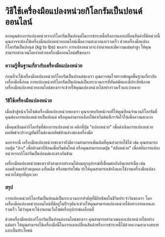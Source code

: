 วิธีใช้เครื่องมือแปลงหน่วยกิโลกรัมเป็นปอนด์ออนไลน์
==================================================

หากคุณต้องการแปลงหน่วยจากกิโลกรัมเป็นปอนด์ในการชำระหนี้หรือการแลกเปลี่ยนสินค้าที่มีหน่วยนี้ คุณอาจจะต้องใช้เครื่องมือแปลงหน่วยออนไลน์เพื่อความสะดวกและรวดเร็ว ด้วยเครื่องมือแปลงกิโลกรัมเป็นปอนด์ (kg to lbs) ของเรา การแปลงหน่วยจะง่ายดายและมีความแม่นยำสูง ให้คุณสามารถคำนวณโดยง่ายด้วยเครื่องมือออนไลน์ฟรีของเรา

### ความรู้พื้นฐานเกี่ยวกับเครื่องมือแปลงหน่วย

ก่อนที่จะใช้เครื่องมือแปลงหน่วยกิโลกรัมเป็นปอนด์ของเรา คุณอาจสนใจทราบข้อมูลพื้นฐานเกี่ยวกับเครื่องมือนี้ก่อน การแปลงหน่วยกิโลกรัมเป็นปอนด์เป็นกระบวนการที่ทันสมัยและมีประสิทธิภาพ เครื่องมือแปลงหน่วยออนไลน์ของเราจะช่วยให้คุณแปลงหน่วยได้อย่างรวดเร็วและง่ายดาย

### วิธีใช้เครื่องมือแปลงหน่วย

เมื่อเข้าสู่หน้าเว็บไซต์เครื่องมือแปลงหน่วยของเรา คุณจะพบกับหน้าจอที่ให้คุณป้อนจำนวนกิโลกรัมที่คุณต้องการแปลงหน่วยเป็นปอนด์ หรือคุณสามารถเลือกใช้ค่าเริ่มต้นที่เราจัดไว้ให้เพื่อความสะดวก

เมื่อคุณป้อนค่ากิโลกรัมที่ต้องการแปลงหน่วย คลิกที่ปุ่ม "แปลงหน่วย" เพื่อดำเนินการแปลงหน่วย ผลลัพธ์จะปรากฏทันทีในช่องผลลัพธ์ด้านล่างของเครื่องมือ

นอกจากนี้ เครื่องมือแปลงหน่วยของเรายังมีความสามารถเพิ่มเติมที่คุณสามารถใช้ได้ เช่น คุณสามารถกดปุ่ม "ล้าง" เพื่อล้างค่าที่ป้อนเพื่อเริ่มต้นใหม่ หรือคุณสามารถกดปุ่ม "สลับหน่วย" เพื่อสลับการแปลงหน่วยจากกิโลกรัมเป็นปอนด์และตรงกันข้าม

เครื่องมือแปลงหน่วยของเรายังสามารถทำงานได้บนทุกอุปกรณ์ที่เชื่อมต่อกับอินเทอร์เน็ต เช่น คอมพิวเตอร์ส่วนบุคคล แท็บเล็ต หรือสมาร์ทโฟน ทำให้คุณสามารถเข้าถึงและใช้งานเครื่องมือแปลงหน่วยได้ทุกที่ทุกเวลา

### สรุป

การแปลงหน่วยกิโลกรัมเป็นปอนด์เป็นกระบวนการสำคัญที่มีอิทธิพลในชีวิตประจำวันของเรา โดยเครื่องมือแปลงหน่วยออนไลน์ที่มีอยู่ในปัจจุบันจะช่วยให้คุณสามารถแปลงหน่วยได้อย่างง่ายดายและรวดเร็ว ไม่ว่าคุณจะใช้งานบนเว็บไซต์หรืออุปกรณ์เคลื่อนที่

ด้วยเครื่องมือแปลงกิโลกรัมเป็นปอนด์ออนไลน์ของเรา คุณสามารถคำนวณและแปลงหน่วยได้อย่างแม่นยำ ให้คุณสามารถใช้เครื่องมือนี้ในการแลกเปลี่ยนสินค้าหรือการชำระหนี้ได้ด้วยความสะดวกสบายและเป็นประโยชน์